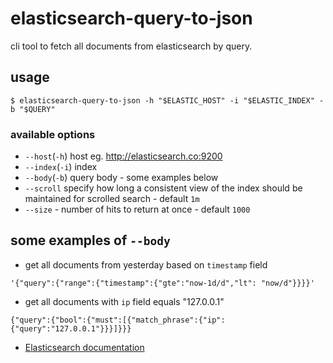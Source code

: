 # elasticsearch-query-to-json

cli tool to fetch all documents from elasticsearch by query. 

## usage
```$sh
$ elasticsearch-query-to-json -h "$ELASTIC_HOST" -i "$ELASTIC_INDEX" -b "$QUERY"
```

### available options

* `--host`(`-h`) host eg. http://elasticsearch.co:9200
* `--index`(`-i`) index
* `--body`(`-b`) query body - some examples below
* `--scroll` specify how long a consistent view of the index should be maintained for scrolled search - default `1m`
* `--size` - number of hits to return at once - default `1000`

 ## some examples of `--body`
 
 * get all documents from yesterday based on `timestamp` field
 ```
'{"query":{"range":{"timestamp":{"gte":"now-1d/d","lt": "now/d"}}}}'
 ```
 * get all documents with `ip` field equals "127.0.0.1" 
 
 ```
 {"query":{"bool":{"must":[{"match_phrase":{"ip":{"query":"127.0.0.1"}}}]}}}
 ```
 
 
 * [Elasticsearch documentation](https://www.elastic.co/guide/en/elasticsearch/reference/current/_executing_searches.html)
